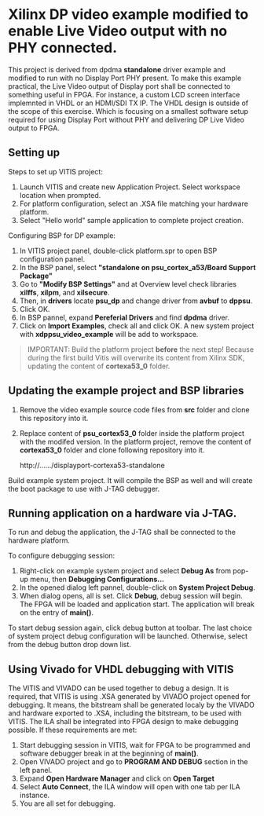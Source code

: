 # Xilinx DP video example modified to enable Live Video output with no PHY connected.

This project is derived from dpdma **standalone** driver example and modified to run with no Display Port PHY present.
To make this example practical, the Live Video output of Display port shall be connected to something useful in FPGA. For instance, a custom LCD screen interface implemnted in VHDL or an HDMI/SDI TX IP. The VHDL design is outside of the scope of this exercise. Which is focusing on a smallest software setup required for using Display Port without PHY and delivering DP Live Video output to FPGA.

## Setting up

Steps to set up VITIS project:

1. Launch VITIS and create new Application Project. Select workspace location when prompted.
2. For platform configuration, select an .XSA file matching your hardware platform.
3. Select "Hello world" sample application to complete project creation.

Configuring BSP for DP example:

1. In VITIS project panel, double-click platform.spr to open BSP configuration panel.
2. In the BSP panel, select **"standalone on psu_cortex_a53/Board Support Package"**
3. Go to **"Modify BSP Settings"** and at Overview level check libraries **xilffs**, **xilpm**, and **xilsecure**.
4. Then, in **drivers** locate **psu_dp** and change driver from **avbuf** to **dppsu**.
5. Click OK.
6. In BSP pannel, expand **Pereferial Drivers** and find **dpdma** driver.
7. Click on **Import Examples**, check all and click OK. A new system project with **xdppsu_video_example** will be add to workspace.

>IMPORTANT: Build the platform project **before** the next step! Because during the first build Vitis will overwrite its content from Xilinx SDK, updating the content of **cortexa53_0** folder. 

## Updating the example project and BSP libraries

1. Remove the video example source code files from **src** folder and clone this repository into it.
2. Replace content of **psu_cortex53_0** folder inside the platform project with the modifed version. In the platform project, remove the content of **cortexa53_0** folder and clone following repository into it.

    http://....../displayport-cortexa53-standalone

Build example system project. It will compile the BSP as well and will create the boot package to use with J-TAG debugger.

## Running application on a hardware via J-TAG.

To run and debug the application, the J-TAG shall be connected to the hardware platform.

To configure debugging session:

1. Right-click on example system project and select **Debug As** from pop-up menu, then **Debugging Configurations...**
2. In the opened dialog left pannel, double-click on **System Project Debug**.
3. When dialog opens, all is set. Click **Debug**, debug session will begin. The FPGA will be loaded and application start. The application will break on the entry of **main()**.

To start debug session again, click debug button at toolbar. The last choice of system project debug configuration will be launched. Otherwise, select from the debug button drop down list.

## Using Vivado for VHDL debugging with VITIS

The VITIS and VIVADO can be used together to debug a design. It is required, that VITIS is using .XSA generated by VIVADO project opened for debugging. It means, the bitstream shall be generated localy by the VIVADO and hardware exported to .XSA, including the bitstream, to be used with VITIS. The ILA shall be integrated into FPGA design to make debugging possible. If these requirements are met:

1. Start debugging session in VITIS, wait for FPGA to be programmed and software debugger break in at the beginning of **main()**.
2. Open VIVADO project and go to **PROGRAM AND DEBUG** section in the left panel.
3. Expand **Open Hardware Manager** and click on **Open Target**
4. Select **Auto Connect**, the ILA window will open with one tab per ILA instance. 
5. You are all set for debugging.

